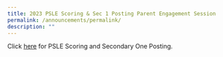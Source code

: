 ```yaml
---
title: 2023 PSLE Scoring & Sec 1 Posting Parent Engagement Session
permalink: /announcements/permalink/
description: ""
---
```

Click [here](/files/Announcements/2023_psle%20scoring%20&amp;%20sec%201%20posting%20parent%20engagement%20session.pdf)[](/files/Announcements/2023_psle%20scoring%20&amp;%20sec%201%20posting%20parent%20engagement%20session.pdf) for PSLE Scoring and Secondary One Posting.